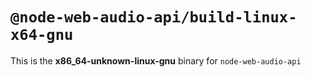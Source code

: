 # `@node-web-audio-api/build-linux-x64-gnu`

This is the **x86_64-unknown-linux-gnu** binary for `node-web-audio-api`
